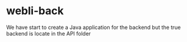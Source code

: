 # webli-back
We have start to create a Java application for the backend but the true backend is locate in the API folder
